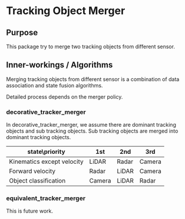 # Tracking Object Merger

## Purpose

This package try to merge two tracking objects from different sensor.

## Inner-workings / Algorithms

Merging tracking objects from different sensor is a combination of data association and state fusion algorithms.

Detailed process depends on the merger policy.

### decorative_tracker_merger

In decorative_tracker_merger, we assume there are dominant tracking objects and sub tracking objects.
Sub tracking objects are merged into dominant tracking objects.

| state\priority             | 1st    | 2nd   | 3rd    |
| -------------------------- | ------ | ----- | ------ |
| Kinematics except velocity | LiDAR  | Radar | Camera |
| Forward velocity           | Radar  | LiDAR | Camera |
| Object classification      | Camera | LiDAR | Radar  |

### equivalent_tracker_merger

This is future work.
